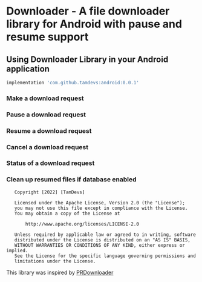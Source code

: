 # Downloader - A file downloader library for Android with pause and resume support

## Using Downloader Library in your Android application

```groovy
implementation 'com.github.tamdevs:android:0.0.1'
```

### Make a download request

### Pause a download request

### Resume a download request

### Cancel a download request

### Status of a download request

### Clean up resumed files if database enabled

````
   Copyright [2022] [TamDevs]

   Licensed under the Apache License, Version 2.0 (the "License");
   you may not use this file except in compliance with the License.
   You may obtain a copy of the License at

       http://www.apache.org/licenses/LICENSE-2.0

   Unless required by applicable law or agreed to in writing, software
   distributed under the License is distributed on an "AS IS" BASIS,
   WITHOUT WARRANTIES OR CONDITIONS OF ANY KIND, either express or implied.
   See the License for the specific language governing permissions and
   limitations under the License.
````

This library was inspired by [PRDownloader](https://github.com/MindorksOpenSource/PRDownloader)
